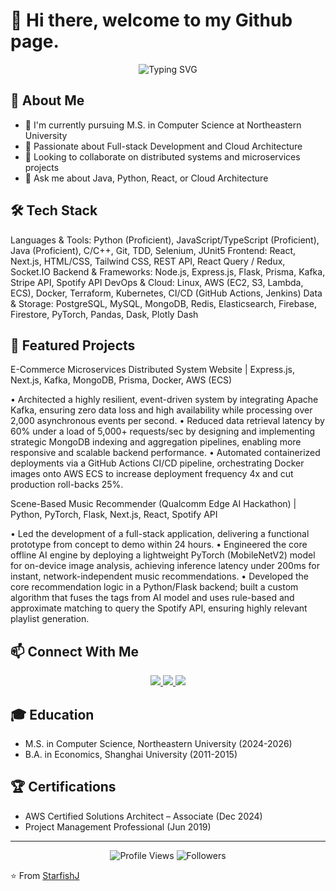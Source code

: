 # 👋 Hi there, welcome to my Github page.

<div align="center">
  <img src="https://readme-typing-svg.herokuapp.com?font=Fira+Code&pause=1000&color=2D9EF7&center=true&vCenter=true&width=435&lines=Full+Stack+Developer;Cloud+Architect;Problem+Solver" alt="Typing SVG" />
</div>

## 🚀 About Me
- 🔭 I'm currently pursuing M.S. in Computer Science at Northeastern University
- 🌱 Passionate about Full-stack Development and Cloud Architecture
- 👯 Looking to collaborate on distributed systems and microservices projects
- 💬 Ask me about Java, Python, React, or Cloud Architecture

## 🛠️ Tech Stack
Languages & Tools: Python (Proficient), JavaScript/TypeScript (Proficient), Java (Proficient), C/C++, Git, TDD, Selenium, JUnit5
Frontend: React, Next.js, HTML/CSS, Tailwind CSS, REST API, React Query / Redux, Socket.IO
Backend & Frameworks: Node.js, Express.js, Flask, Prisma, Kafka, Stripe API, Spotify API
DevOps & Cloud: Linux, AWS (EC2, S3, Lambda, ECS), Docker, Terraform, Kubernetes, CI/CD (GitHub Actions, Jenkins)
Data & Storage: PostgreSQL, MySQL, MongoDB, Redis, Elasticsearch, Firebase, Firestore, PyTorch, Pandas, Dask, Plotly Dash



## 🎯 Featured Projects

E-Commerce Microservices Distributed System Website | Express.js, Next.js, Kafka, MongoDB, Prisma, Docker, AWS (ECS)

• Architected a highly resilient, event-driven system by integrating Apache Kafka, ensuring zero data loss and high availability while processing over 2,000 asynchronous events per second.
• Reduced data retrieval latency by 60% under a load of 5,000+ requests/sec by designing and implementing strategic MongoDB indexing and aggregation pipelines, enabling more responsive and scalable backend performance.
• Automated containerized deployments via a GitHub Actions CI/CD pipeline, orchestrating Docker images onto AWS ECS to increase deployment frequency 4x and cut production roll-backs 25%.

Scene-Based Music Recommender (Qualcomm Edge AI Hackathon) | Python, PyTorch, Flask, Next.js, React, Spotify API

• Led the development of a full-stack application, delivering a functional prototype from concept to demo within 24 hours.
• Engineered the core offline AI engine by deploying a lightweight PyTorch (MobileNetV2) model for on-device image analysis, achieving inference latency under 200ms for instant, network-independent music recommendations.
• Developed the core recommendation logic in a Python/Flask backend; built a custom algorithm that fuses the tags from AI model and uses rule-based and approximate matching to query the Spotify API, ensuring highly relevant playlist generation.

## 📫 Connect With Me
<div align="center">
  <a href="mailto:jamesxsj8441@gmail.com">
    <img src="https://img.shields.io/badge/Email-jamesxsj8441@gmail.com-D14836?style=for-the-badge&logo=gmail&logoColor=white" />
  </a>
  <a href="https://www.linkedin.com/in/alvinhuangneu/">
    <img src="https://img.shields.io/badge/LinkedIn-James%20Huang-0077B5?style=for-the-badge&logo=linkedin&logoColor=white" />
  </a>
  <a href="https://github.com/StarfishJ">
    <img src="https://img.shields.io/badge/GitHub-StarfishJ-181717?style=for-the-badge&logo=github&logoColor=white" />
  </a>
</div>

## 🎓 Education
- M.S. in Computer Science, Northeastern University (2024-2026)
- B.A. in Economics, Shanghai University (2011-2015)

## 🏆 Certifications
- AWS Certified Solutions Architect – Associate (Dec 2024)
- Project Management Professional (Jun 2019)

---
<div align="center">
  <img src="https://komarev.com/ghpvc/?username=StarfishJ&color=blueviolet&style=for-the-badge" alt="Profile Views" />
  <img src="https://img.shields.io/github/followers/StarfishJ?label=Followers&style=for-the-badge&color=blueviolet" alt="Followers" />
</div>

⭐️ From [StarfishJ](https://github.com/StarfishJ) 



